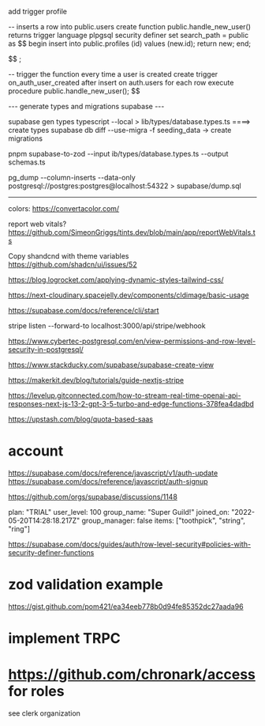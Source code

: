add trigger profile

-- inserts a row into public.users
create function public.handle_new_user()
returns trigger
language plpgsql
security definer set search_path = public
as $$
begin
insert into public.profiles (id)
values (new.id);
return new;
end;

$$
;

-- trigger the function every time a user is created
create trigger on_auth_user_created
  after insert on auth.users
  for each row execute procedure public.handle_new_user();
$$

--- generate types and migrations supabase ---

supabase gen types typescript --local > lib/types/database.types.ts ====> create types
supabase db diff --use-migra -f seeding_data -> create migrations

pnpm supabase-to-zod --input ib/types/database.types.ts --output schemas.ts

pg_dump --column-inserts --data-only postgresql://postgres:postgres@localhost:54322 > supabase/dump.sql

---

colors: https://convertacolor.com/

report web vitals? https://github.com/SimeonGriggs/tints.dev/blob/main/app/reportWebVitals.ts

Copy shandcnd with theme variables
https://github.com/shadcn/ui/issues/52

https://blog.logrocket.com/applying-dynamic-styles-tailwind-css/

https://next-cloudinary.spacejelly.dev/components/cldimage/basic-usage

https://supabase.com/docs/reference/cli/start

stripe listen --forward-to localhost:3000/api/stripe/webhook

https://www.cybertec-postgresql.com/en/view-permissions-and-row-level-security-in-postgresql/

https://www.stackducky.com/supabase/supabase-create-view

https://makerkit.dev/blog/tutorials/guide-nextjs-stripe

https://levelup.gitconnected.com/how-to-stream-real-time-openai-api-responses-next-js-13-2-gpt-3-5-turbo-and-edge-functions-378fea4dadbd

https://upstash.com/blog/quota-based-saas

# account

https://supabase.com/docs/reference/javascript/v1/auth-update
https://supabase.com/docs/reference/javascript/auth-signup

https://github.com/orgs/supabase/discussions/1148

plan: "TRIAL"
user_level: 100
group_name: "Super Guild!"
joined_on: "2022-05-20T14:28:18.217Z"
group_manager: false
items: ["toothpick", "string", "ring"]

https://supabase.com/docs/guides/auth/row-level-security#policies-with-security-definer-functions

# zod validation example

https://gist.github.com/pom421/ea34eeb778b0d94fe85352dc27aada96

# implement TRPC

# https://github.com/chronark/access for roles

<!-- https://github.com/clerkinc/use-stripe-subscription-demo -->
<!-- https://www.tinybird.co/blog-posts/dev-qa-global-api-latency-chronark -->

see clerk organization
